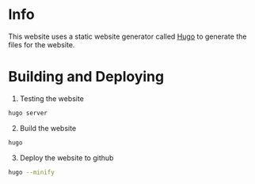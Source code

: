 # Info
This website uses a static website generator called [Hugo](https://gohugo.io/) to generate the files for the website.


# Building and Deploying
 1. Testing the website
```bash
hugo server
```
 2. Build the website
```bash
hugo 
```
 3. Deploy the website to github
```bash
hugo --minify

```
